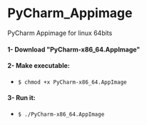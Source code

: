 # PyCharm_Appimage

PyCharm Appimage for linux 64bits

#### 1- Download "PyCharm-x86_64.AppImage"
#### 2- Make executable:
- `$ chmod +x PyCharm-x86_64.AppImage`
#### 3- Run it:
- `$ ./PyCharm-x86_64.AppImage`
